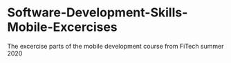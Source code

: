 # Software-Development-Skills-Mobile-Excercises
The excercise parts of the mobile development course from FiTech summer 2020
